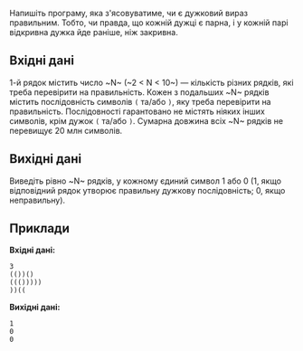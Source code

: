﻿Напишіть програму, яка з'ясовуватиме, чи&nbsp;є дужковий вираз правильним. Тобто, чи&nbsp;правда, що&nbsp;кожній дужці є парна, і&nbsp;у&nbsp;кожній парі відкривна дужка йде раніше, ніж закривна.

## Вхідні дані
1-й рядок містить число ~N~ (~2 < N < 10~) — кількість різних рядків, які треба перевірити на правильність. Кожен з подальших ~N~ рядків містить послідовність символів `(` та/або `)`, яку треба перевірити на правильність. Послідовності гарантовано не містять ніяких інших символів, крім дужок `(` та/або `)`. Сумарна довжина всіх ~N~ рядків не перевищує 20&nbsp;млн символів.

## Вихідні дані
Виведіть рівно ~N~ рядків, у&nbsp;кожному єдиний символ 1 або 0 (1, якщо відповідний рядок утворює правильну дужкову послідовність; 0, якщо неправильну).

## Приклади
**Вхідні дані:**
```
3
(())()
((()))))
))((
```

**Вихідні дані:**
```
1
0
0
```
